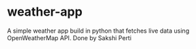 # weather-app
A simple weather app build in python that fetches live data using OpenWeatherMap API.
Done by Sakshi Perti

